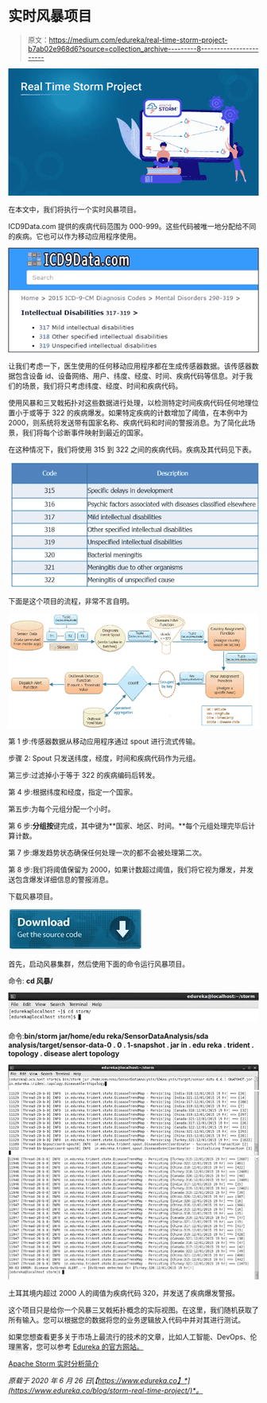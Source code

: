 # 实时风暴项目

> 原文：<https://medium.com/edureka/real-time-storm-project-b7ab02e968d6?source=collection_archive---------8----------------------->

![](img/7c1871203e34bcd49d97f1cbb7ee6bdc.png)

在本文中，我们将执行一个实时风暴项目。

ICD9Data.com 提供的疾病代码范围为 000-999。这些代码被唯一地分配给不同的疾病。它也可以作为移动应用程序使用。

![](img/f6c6b66f4d37e77076f38d84698a15d7.png)

让我们考虑一下，医生使用的任何移动应用程序都在生成传感器数据。该传感器数据包含设备 id、设备网络、用户、纬度、经度、时间、疾病代码等信息。对于我们的场景，我们将只考虑纬度、经度、时间和疾病代码。

使用风暴和三叉戟拓扑对这些数据进行处理，以检测特定时间疾病代码任何地理位置小于或等于 322 的疾病爆发。如果特定疾病的计数增加了阈值，在本例中为 2000，则系统将发送带有国家名称、疾病代码和时间的警报消息。为了简化此场景，我们将每个诊断事件映射到最近的国家。

在这种情况下，我们将使用 315 到 322 之间的疾病代码。疾病及其代码见下表。

![](img/8bf07811973156410b9ce56f8f295c9f.png)

下面是这个项目的流程，非常不言自明。

![](img/11eb8fe292c4d82b79566083bf435bb8.png)

第 1 步:传感器数据从移动应用程序通过 spout 进行流式传输。

步骤 2: Spout 只发送纬度，经度，时间和疾病代码作为元组。

第三步:过滤掉小于等于 322 的疾病编码后转发。

第 4 步:根据纬度和经度，指定一个国家。

第五步:为每个元组分配一个小时。

第 6 步:**分组按**键完成，其中键为**国家、地区、时间。**每个元组处理完毕后计算计数。

第 7 步:爆发趋势状态确保任何处理一次的都不会被处理第二次。

第 8 步:我们将阈值保留为 2000，如果计数超过阈值，我们将它视为爆发，并发送包含爆发详细信息的警报消息。

下载风暴项目。

![](img/88afde76f45c09515931bec183d78ffb.png)

首先，启动风暴集群，然后使用下面的命令运行风暴项目。

命令: **cd 风暴/**

![](img/53720a5ea2a8fdc3822b3404ca41d06b.png)

命令:**bin/storm jar/home/edu reka/SensorDataAnalysis/sda analysis/target/sensor-data-0 . 0 . 1-snapshot . jar in . edu reka . trident . topology . disease alert topology**

![](img/c7a739ba4e78e9e7f3969266fe3d049c.png)![](img/3a5a984863588cf2edc24c34e56a8279.png)![](img/c4adf38f5fb072ea68cb91098ead9649.png)

土耳其境内超过 2000 人的阈值为疾病代码 320，并发送了疾病爆发警报。

这个项目只是给你一个风暴三叉戟拓扑概念的实际视图。在这里，我们随机获取了所有输入。您可以根据您的数据将您的业务逻辑放入代码中并对其进行测试。

如果您想查看更多关于市场上最流行的技术的文章，比如人工智能、DevOps、伦理黑客，您可以参考 [Edureka 的官方网站。](https://www.edureka.co/blog/?utm_source=medium&utm_medium=content-link&utm_campaign=storm-real-time-project)

[Apache Storm 实时分析简介](https://www.edureka.co/blog/introduction-to-real-time-analytics-with-apache-storm/)

*原载于 2020 年 6 月 26 日*[*【https://www.edureka.co】*](https://www.edureka.co/blog/storm-real-time-project/)*。*